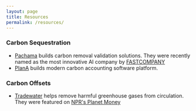 ```yaml
---
layout: page
title: Resources
permalink: /resources/
---
```


### Carbon Sequestration
* <a href="https://pachama.com/">Pachama</a> builds carbon removal validation solutions. They were recently named as the most innovative AI company by <a href="https://www.fastcompany.com/90600124/artificial-intelligence-most-innovative-companies-2021?partner=rss&utm_source=rss&utm_medium=feed&utm_campaign=rss+fastcompany&utm_content=rss"> FASTCOMPANY </a>
* <a href="https://plana.earth/">PlanA</a> builds modern carbon accounting software platform.

### Carbon Offsets
* <a href="https://tradewater.us/">Tradewater</a> helps remove harmful greenhouse gases from circulation. They were featured on <a href="https://www.npr.org/2020/09/25/917060248/sell-me-your-climate-bombs"> NPR's Planet Money </a>